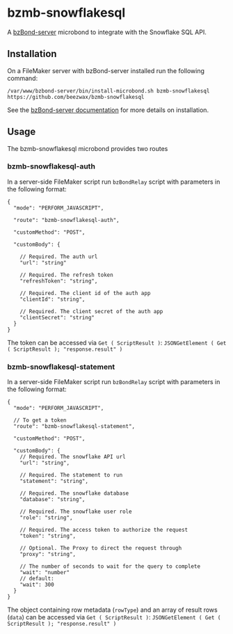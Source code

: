 # bzmb-snowflakesql

A [bzBond-server](https://github.com/beezwax/bzBond/tree/main/packages/bzBond-server#bzbond-server) microbond to integrate with the Snowflake SQL API.

## Installation

On a FileMaker server with bzBond-server installed run the following command:

`/var/www/bzbond-server/bin/install-microbond.sh bzmb-snowflakesql https://github.com/beezwax/bzmb-snowflakesql`

See the [bzBond-server documentation](https://github.com/beezwax/bzBond/tree/main/packages/bzBond-server#installing-microbonds) for more details on installation.

## Usage

The bzmb-snowflakesql microbond provides two routes

### bzmb-snowflakesql-auth

In a server-side FileMaker script run `bzBondRelay` script with parameters in the following format:

```
{
  "mode": "PERFORM_JAVASCRIPT",

  "route": "bzmb-snowflakesql-auth",

  "customMethod": "POST",

  "customBody": {
    
    // Required. The auth url
    "url": "string"

    // Required. The refresh token
    "refreshToken": "string",

    // Required. The client id of the auth app
    "clientId": "string",

    // Required. The client secret of the auth app
    "clientSecret": "string"
  }
}

```

The token can be accessed via `Get ( ScriptResult )`:
`JSONGetElement ( Get ( ScriptResult ); "response.result" )`

### bzmb-snowflakesql-statement

In a server-side FileMaker script run `bzBondRelay` script with parameters in the following format:

```
{
  "mode": "PERFORM_JAVASCRIPT",

  // To get a token
  "route": "bzmb-snowflakesql-statement",

  "customMethod": "POST",

  "customBody": {
    // Required. The snowflake API url
    "url": "string",

    // Required. The statement to run
    "statement": "string",

    // Required. The snowflake database
    "database": "string",

    // Required. The snowflake user role
    "role": "string",

    // Required. The access token to authorize the request
    "token": "string",

    // Optional. The Proxy to direct the request through
    "proxy": "string",

    // The number of seconds to wait for the query to complete
    "wait": "number"
    // default:
    "wait": 300
  }
}
```

The object containing row metadata (`rowType`) and an array of result rows (`data`) can be accessed via `Get ( ScriptResult )`:
`JSONGetElement ( Get ( ScriptResult ); "response.result" )`

